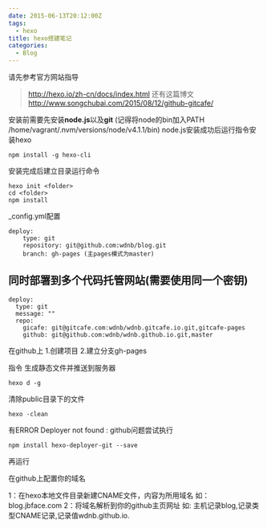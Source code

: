```yaml
---
date: 2015-06-13T20:12:00Z
tags:
  - hexo
title: hexo搭建笔记
categories:
  - Blog
---
```


请先参考官方网站指导
>http://hexo.io/zh-cn/docs/index.html 
还有这篇博文
>http://www.songchubai.com/2015/08/12/github-gitcafe/

安装前需要先安装**node.js**以及**git**
(记得将node的bin加入PATH /home/vagrant/.nvm/versions/node/v4.1.1/bin)
node.js安装成功后运行指令安装hexo

	npm install -g hexo-cli

安装完成后建立目录运行命令

    hexo init <folder>
    cd <folder>
    npm install

_config.yml配置

	deploy:
		type: git
		repository: git@github.com:wdnb/blog.git
		branch: gh-pages (主pages模式为master)

## 同时部署到多个代码托管网站(需要使用同一个密钥)

	deploy:
	  type: git
	  message: ""
	  repo: 
		gicafe: git@gitcafe.com:wdnb/wdnb.gitcafe.io.git,gitcafe-pages
		github: git@github.com:wdnb/wdnb.github.io.git,master

在github上
1.创建项目
2.建立分支gh-pages

指令 
生成静态文件并推送到服务器

	hexo d -g 

清除public目录下的文件
	
	hexo -clean

有ERROR Deployer not found : github问题尝试执行

	npm install hexo-deployer-git --save 
	
再运行

在github上配置你的域名

1：在hexo本地文件目录新建CNAME文件，内容为所用域名 如：blog.jbface.com
2：将域名解析到你的github主页网址 如:
主机记录blog,记录类型CNAME记录,记录值wdnb.github.io.
